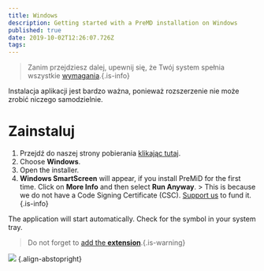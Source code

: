 ```yaml
---
title: Windows
description: Getting started with a PreMD installation on Windows
published: true
date: 2019-10-02T12:26:07.726Z
tags:
---
```


> Zanim przejdziesz dalej, upewnij się, że Twój system spełnia wszystkie [wymagania](/install/requirements).{.is-info}

Instalacja aplikacji jest bardzo ważna, ponieważ rozszerzenie nie może zrobić niczego samodzielnie.

# Zainstaluj
1. Przejdź do naszej strony pobierania [klikając tutaj](https://premid.app/downloads).
2. Choose **Windows**.
3. Open the installer.
4. **Windows SmartScreen** will appear, if you install PreMiD for the first time. Click on **More Info** and then select **Run Anyway**. > This is because we do not have a Code Signing Certificate (CSC). [Support us](https://www.patreon.com/Timeraa) to fund it.{.is-info}

The application will start automatically. Check for the symbol in your system tray.

> Do not forget to [add the **extension**](/install).{.is-warning}

![](https://a.icons8.com/djxbtnYm/GBjHDS/svg.svg) {.align-abstopright}